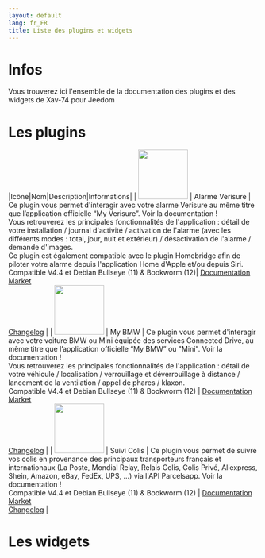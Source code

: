 ```yaml
---
layout: default
lang: fr_FR
title: Liste des plugins et widgets
---
```


# Infos


Vous trouverez ici l'ensemble de la documentation des plugins et des widgets de Xav-74 pour Jeedom


# Les plugins

|Icône|Nom|Description|Informations|
| <img src="{{site.baseurl}}/verisure/{{site.img}}/verisure_icon.png" class="pluginLogo" width="100"/> | Alarme Verisure | Ce plugin vous permet d'interagir avec votre alarme Verisure au même titre que l’application officielle “My Verisure”. Voir la documentation !<BR />Vous retrouverez les principales fonctionnalités de l'application : détail de votre installation / journal d'activité / activation de l'alarme (avec les différents modes : total, jour, nuit et extérieur) / désactivation de l'alarme / demande d'images.<br/>Ce plugin est également compatible avec le plugin Homebridge afin de piloter votre alarme depuis l'application Home d'Apple et/ou depuis Siri.<br/>Compatible V4.4 et Debian Bullseye (11) & Bookworm (12)| [Documentation]({{site.baseurl}}/verisure/{{page.lang}})<br/>[Market]({{site.plugin}}3997)<br/>[Changelog]({{site.baseurl}}/verisure/{{page.lang}}/changelog) |
| <img src="{{site.baseurl}}/myBMW/{{site.img}}/myBMW_icon.png" class="pluginLogo" width="100"/> | My BMW | Ce plugin vous permet d'interagir avec votre voiture BMW ou Mini équipée des services Connected Drive, au même titre que l’application officielle “My BMW” ou "Mini". Voir la documentation !<br/>Vous retrouverez les principales fonctionnalités de l'application : détail de votre véhicule / localisation / verrouillage et déverrouillage à distance / lancement de la ventilation / appel de phares / klaxon.<br/>Compatible V4.4 et Debian Bullseye (11) & Bookworm (12) | [Documentation]({{site.baseurl}}/myBMW/{{page.lang}})<br/>[Market]({{site.plugin}}4278)<br/>[Changelog]({{site.baseurl}}/myBMW/{{page.lang}}/changelog) |
| <img src="{{site.baseurl}}/parcelTracking/{{site.img}}/parcelTracking_icon.png" class="pluginLogo" width="100"/> | Suivi Colis | Ce plugin vous permet de suivre vos colis en provenance des principaux transporteurs français et internationaux (La Poste, Mondial Relay, Relais Colis, Colis Privé, Aliexpress, Shein, Amazon, eBay, FedEx, UPS, ...) via l'API Parcelsapp. Voir la documentation !<br/>Compatible V4.4 et Debian Bullseye (11) & Bookworm (12) | [Documentation]({{site.baseurl}}/parcelTracking/{{page.lang}})<br/>[Market]({{site.plugin}}4517)<br/>[Changelog]({{site.baseurl}}/parcelTracking/{{page.lang}}/changelog) |



# Les widgets
